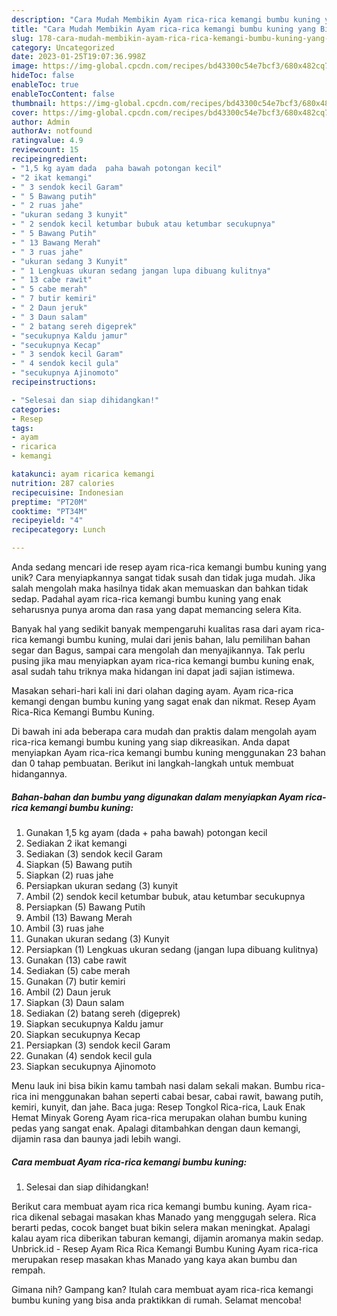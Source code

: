 ```yaml
---
description: "Cara Mudah Membikin Ayam rica-rica kemangi bumbu kuning yang Bisa Manjain Lidah"
title: "Cara Mudah Membikin Ayam rica-rica kemangi bumbu kuning yang Bisa Manjain Lidah"
slug: 178-cara-mudah-membikin-ayam-rica-rica-kemangi-bumbu-kuning-yang-bisa-manjain-lidah
category: Uncategorized
date: 2023-01-25T19:07:36.998Z
image: https://img-global.cpcdn.com/recipes/bd43300c54e7bcf3/680x482cq70/ayam-rica-rica-kemangi-bumbu-kuning-foto-resep-utama.jpg
hideToc: false
enableToc: true
enableTocContent: false
thumbnail: https://img-global.cpcdn.com/recipes/bd43300c54e7bcf3/680x482cq70/ayam-rica-rica-kemangi-bumbu-kuning-foto-resep-utama.jpg
cover: https://img-global.cpcdn.com/recipes/bd43300c54e7bcf3/680x482cq70/ayam-rica-rica-kemangi-bumbu-kuning-foto-resep-utama.jpg
author: Admin
authorAv: notfound
ratingvalue: 4.9
reviewcount: 15
recipeingredient:
- "1,5 kg ayam dada  paha bawah potongan kecil"
- "2 ikat kemangi"
- " 3 sendok kecil Garam"
- " 5 Bawang putih"
- " 2 ruas jahe"
- "ukuran sedang 3 kunyit"
- " 2 sendok kecil ketumbar bubuk atau ketumbar secukupnya"
- " 5 Bawang Putih"
- " 13 Bawang Merah"
- " 3 ruas jahe"
- "ukuran sedang 3 Kunyit"
- " 1 Lengkuas ukuran sedang jangan lupa dibuang kulitnya"
- " 13 cabe rawit"
- " 5 cabe merah"
- " 7 butir kemiri"
- " 2 Daun jeruk"
- " 3 Daun salam"
- " 2 batang sereh digeprek"
- "secukupnya Kaldu jamur"
- "secukupnya Kecap"
- " 3 sendok kecil Garam"
- " 4 sendok kecil gula"
- "secukupnya Ajinomoto"
recipeinstructions:

- "Selesai dan siap dihidangkan!"
categories:
- Resep
tags:
- ayam
- ricarica
- kemangi

katakunci: ayam ricarica kemangi 
nutrition: 287 calories
recipecuisine: Indonesian
preptime: "PT20M"
cooktime: "PT34M"
recipeyield: "4"
recipecategory: Lunch

---
```





Anda sedang mencari ide resep ayam rica-rica kemangi bumbu kuning yang unik? Cara menyiapkannya sangat tidak susah dan tidak juga mudah. Jika salah mengolah maka hasilnya tidak akan memuaskan dan bahkan tidak sedap. Padahal ayam rica-rica kemangi bumbu kuning yang enak seharusnya punya aroma dan rasa yang dapat memancing selera Kita.





Banyak hal yang sedikit banyak mempengaruhi kualitas rasa dari ayam rica-rica kemangi bumbu kuning, mulai dari jenis bahan, lalu pemilihan bahan segar dan Bagus, sampai cara mengolah dan menyajikannya. Tak perlu pusing jika mau menyiapkan ayam rica-rica kemangi bumbu kuning enak,      asal sudah tahu triknya maka hidangan ini dapat jadi sajian istimewa.














Masakan sehari-hari kali ini dari olahan daging ayam. Ayam rica-rica kemangi dengan bumbu kuning yang sagat enak dan nikmat. Resep Ayam Rica-Rica Kemangi Bumbu Kuning.






Di bawah ini ada beberapa cara mudah dan praktis dalam mengolah ayam rica-rica kemangi bumbu kuning yang siap dikreasikan. Anda dapat menyiapkan Ayam rica-rica kemangi bumbu kuning menggunakan 23 bahan dan 0 tahap pembuatan. Berikut ini langkah-langkah untuk membuat hidangannya.

<!--inarticleads1-->

##### Bahan-bahan dan bumbu yang digunakan dalam menyiapkan Ayam rica-rica kemangi bumbu kuning:

1. Gunakan 1,5 kg ayam (dada + paha bawah) potongan kecil
1. Sediakan 2 ikat kemangi
1. Sediakan  (3) sendok kecil Garam
1. Siapkan  (5) Bawang putih
1. Siapkan  (2) ruas jahe
1. Persiapkan ukuran sedang (3) kunyit
1. Ambil  (2) sendok kecil ketumbar bubuk, atau ketumbar secukupnya
1. Persiapkan  (5) Bawang Putih
1. Ambil  (13) Bawang Merah
1. Ambil  (3) ruas jahe
1. Gunakan ukuran sedang (3) Kunyit
1. Persiapkan  (1) Lengkuas ukuran sedang (jangan lupa dibuang kulitnya)
1. Gunakan  (13) cabe rawit
1. Sediakan  (5) cabe merah
1. Gunakan  (7) butir kemiri
1. Ambil  (2) Daun jeruk
1. Siapkan  (3) Daun salam
1. Sediakan  (2) batang sereh (digeprek)
1. Siapkan secukupnya Kaldu jamur
1. Siapkan secukupnya Kecap
1. Persiapkan  (3) sendok kecil Garam
1. Gunakan  (4) sendok kecil gula
1. Siapkan secukupnya Ajinomoto


Menu lauk ini bisa bikin kamu tambah nasi dalam sekali makan. Bumbu rica-rica ini menggunakan bahan seperti cabai besar, cabai rawit, bawang putih, kemiri, kunyit, dan jahe. Baca juga: Resep Tongkol Rica-rica, Lauk Enak Hemat Minyak Goreng Ayam rica-rica merupakan olahan bumbu kuning pedas yang sangat enak. Apalagi ditambahkan dengan daun kemangi, dijamin rasa dan baunya jadi lebih wangi. 

<!--inarticleads2-->

##### Cara membuat Ayam rica-rica kemangi bumbu kuning:


1. Selesai dan siap dihidangkan!

Berikut cara membuat ayam rica rica kemangi bumbu kuning. Ayam rica-rica dikenal sebagai masakan khas Manado yang menggugah selera. Rica berarti pedas, cocok banget buat bikin selera makan meningkat. Apalagi kalau ayam rica diberikan taburan kemangi, dijamin aromanya makin sedap. Unbrick.id - Resep Ayam Rica Rica Kemangi Bumbu Kuning Ayam rica-rica merupakan resep masakan khas Manado yang kaya akan bumbu dan rempah. 

Gimana nih? Gampang kan? Itulah cara membuat ayam rica-rica kemangi bumbu kuning yang bisa anda praktikkan di rumah. Selamat mencoba!
